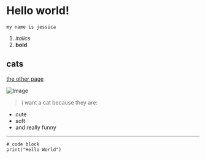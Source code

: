 # Hello world!

`my name is jessica`

1. *italics*
2. **bold**

## cats

[the other page](https://qujessica2048.github.io/cse15l-lab-reports/rando.html)

![Image](https://coleandmarmalade.com/wp-content/uploads/2022/01/Bean-Beautynthebean-sassy.jpg)

> i want a cat because they are:
* cute
* soft
* and really funny

---
```
# code block
print("Hello World")
